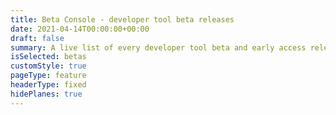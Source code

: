 ```yaml
---
title: Beta Console - developer tool beta releases
date: 2021-04-14T00:00:00+00:00
draft: false 
summary: A live list of every developer tool beta and early access release.
isSelected: betas
customStyle: true
pageType: feature
headerType: fixed
hidePlanes: true
---
```

